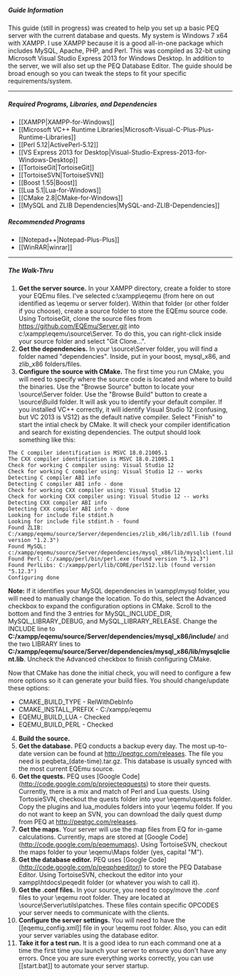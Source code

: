 ##### Guide Information
This guide (still in progress) was created to help you set up a basic PEQ server with the current database and quests. My system is Windows 7 x64 with XAMPP. I use XAMPP because it is a good all-in-one package which includes MySQL, Apache, PHP, and Perl. This was compiled as 32-bit using Microsoft Visual Studio Express 2013 for Windows Desktop. In addition to the server, we will also set up the PEQ Database Editor. The guide should be broad enough so you can tweak the steps to fit your specific requirements/system.

***

##### Required Programs, Libraries, and Dependencies
* [[XAMPP|XAMPP-for-Windows]]
* [[Microsoft VC++ Runtime Libraries|Microsoft-Visual-C-Plus-Plus-Runtime-Libraries]]
* [[Perl 5.12|ActivePerl-5.12]]
* [[VS Express 2013 for Desktop|Visual-Studio-Express-2013-for-Windows-Desktop]]
* [[TortoiseGit|TortoiseGit]]
* [[TortoiseSVN|TortoiseSVN]]
* [[Boost 1.55|Boost]]
* [[Lua 5.1|Lua-for-Windows]]
* [[CMake 2.8|CMake-for-Windows]]
* [[MySQL and ZLIB Dependencies|MySQL-and-ZLIB-Dependencies]]

##### Recommended Programs
* [[Notepad++|Notepad-Plus-Plus]]
* [[WinRAR|winrar]]

***

##### The Walk-Thru
1. **Get the server source.** In your XAMPP directory, create a folder to store your EQEmu files. I've selected c:\xampp\eqemu (from here on out identified as \eqemu or server folder). Within that folder (or other folder if you choose), create a source folder to store the EQEmu source code. Using TortoiseGit, clone the source files from https://github.com/EQEmu/Server.git into c:\xampp\eqemu\source\Server\. To do this, you can right-click inside your source folder and select "Git Clone...".
2. **Get the dependencies.** In your \source\Server folder, you will find a folder named "dependencies". Inside, put in your boost, mysql_x86, and zlib_x86 folders/files.
3. **Configure the source with CMake.** The first time you run CMake, you will need to specify where the source code is located and where to build the binaries. Use the "Browse Source" button to locate your \source\Server folder. Use the "Browse Build" button to create a \source\Build folder. It will ask you to identify your default compiler. If you installed VC++ correctly, it will identify Visual Studio 12 (confusing, but VC 2013 is VS12) as the default native compiler. Select "Finish" to start the intial check by CMake. It will check your compiler identification and search for existing dependencies. The output should look something like this:
```
The C compiler identification is MSVC 18.0.21005.1
The CXX compiler identification is MSVC 18.0.21005.1
Check for working C compiler using: Visual Studio 12
Check for working C compiler using: Visual Studio 12 -- works
Detecting C compiler ABI info
Detecting C compiler ABI info - done
Check for working CXX compiler using: Visual Studio 12
Check for working CXX compiler using: Visual Studio 12 -- works
Detecting CXX compiler ABI info
Detecting CXX compiler ABI info - done
Looking for include file stdint.h
Looking for include file stdint.h - found
Found ZLIB: C:/xampp/eqemu/source/Server/dependencies/zlib_x86/lib/zdll.lib (found version "1.2.3") 
Found MySQL: c:/xampp/eqemu/source/Server/dependencies/mysql_x86/lib/mysqlclient.lib  
Found Perl: C:/xampp/perl/bin/perl.exe (found version "5.12.3") 
Found PerlLibs: C:/xampp/perl/lib/CORE/perl512.lib (found version "5.12.3") 
Configuring done
```
**Note:** If it identifies your MySQL dependencies in \xampp\mysql folder, you will need to manually change the location. To do this, select the Advanced checkbox to expand the configuration options in CMake. Scroll to the bottom and find the 3 entries for MySQL_INCLUDE_DIR, MySQL_LIBRARY_DEBUG, and MySQL_LIBRARY_RELEASE. Change the INCLUDE line to **C:/xampp/eqemu/source/Server/dependencies/mysql_x86/include/** and the two LIBRARY lines to **C:/xampp/eqemu/source/Server/dependencies/mysql_x86/lib/mysqlclient.lib**. Uncheck the Advanced checkbox to finish configuring CMake.

Now that CMake has done the initial check, you will need to configure a few more options so it can generate your build files. You should change/update these options:
* CMAKE_BUILD_TYPE - RelWithDebInfo
* CMAKE_INSTALL_PREFIX - C:/xampp/eqemu
* EQEMU_BUILD_LUA - Checked
* EQEMU_BUILD_PERL - Checked


4. **Build the source.**
5. **Get the database.** PEQ conducts a backup every day. The most up-to-date version can be found at http://peqtgc.com/releases. The file you need is peqbeta_(date-time).tar.gz. This database is usually synced with the most current EQEmu source.
6. **Get the quests.** PEQ uses [Google Code] (http://code.google.com/p/projecteqquests) to store their quests. Currently, there is a mix and match of Perl and Lua quests. Using TortosieSVN, checkout the quests folder into your \eqemu\quests folder. Copy the plugins and lua_modules folders into your \eqemu folder. If you do not want to keep an SVN, you can download the daily quest dump from PEQ at http://peqtgc.com/releases.
7. **Get the maps.** Your server will use the map files from EQ for in-game calculations. Currently, maps are stored at [Google Code] (http://code.google.com/p/eqemumaps). Using TortoiseSVN, checkout the maps folder to your \eqemu\Maps folder (yes, capital "M").
8. **Get the database editor.** PEQ uses [Google Code] (http://code.google.com/p/peqphpeditor/) to store the PEQ Database Editor. Using TortoiseSVN, checkout the editor into your xampp\htdocs\peqedit folder (or whatever you wish to call it).
9. **Get the .conf files.** In your source, you need to copy/move the .conf files to your \eqemu root folder. They are located at \source\Server\utils\patches. These files contain specific OPCODES your server needs to communicate with the clients.
10. **Configure the server settings.** You will need to have the [[eqemu_config.xml]] file in your \eqemu root folder. Also, you can edit your server variables using the database editor.
11. **Take it for a test run.** It is a good idea to run each command one at a time the first time you launch your server to ensure you don't have any errors. Once you are sure everything works correctly, you can use [[start.bat]] to automate your server startup.